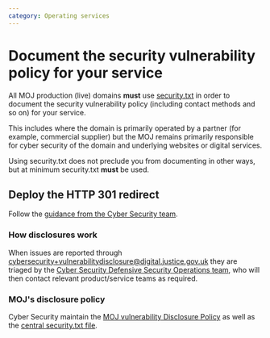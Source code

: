 ```yaml
---
category: Operating services
---
```

# Document the security vulnerability policy for your service

All MOJ production (live) domains **must** use [security.txt](https://securitytxt.org/) in order to document the security vulnerability policy (including contact methods and so on) for your service.

This includes where the domain is primarily operated by a partner (for example, commercial supplier) but the MOJ remains primarily responsible for cyber security of the domain and underlying websites or digital services.

Using security.txt does not preclude you from documenting in other ways, but at minimum security.txt **must** be used.

## Deploy the HTTP 301 redirect

Follow the [guidance from the Cyber Security team](https://ministryofjustice.github.io/security-guidance/contact/implement-security-txt/#implementing-securitytxt).

### How disclosures work

When issues are reported through [cybersecurity+vulnerabilitydisclosure@digital.justice.gov.uk](mailto:cybersecurity+vulnerabilitydisclosure@digital.justice.gov.uk) they are triaged by the [Cyber Security Defensive Security Operations team](mailto:DefensiveSecurityOperationsTeam@digital.justice.gov.uk), who will then contact relevant product/service teams as required.

### MOJ's disclosure policy

Cyber Security maintain the [MOJ vulnerability Disclosure Policy](https://mojdigital.blog.gov.uk/vulnerability-disclosure-policy/) as well as the [central security.txt file](https://raw.githubusercontent.com/ministryofjustice/security-guidance/master/contact/vulnerability-disclosure-security.txt).
